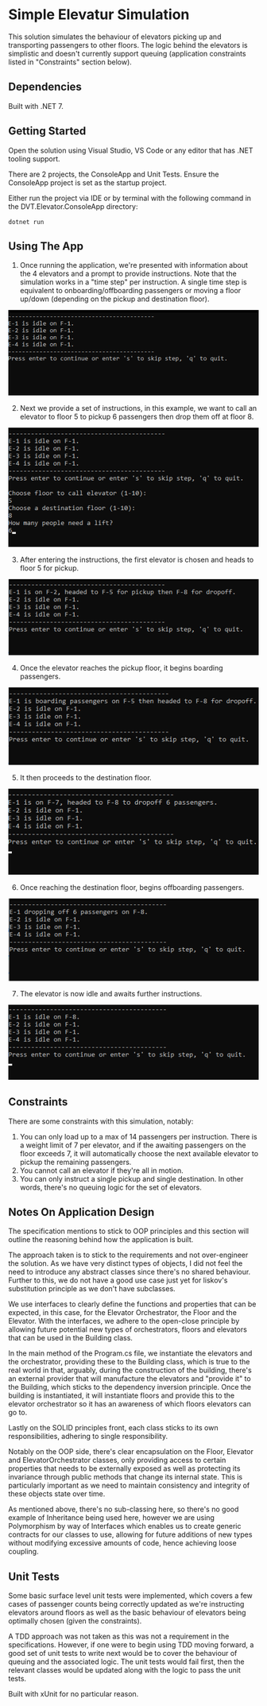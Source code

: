 # Simple Elevatur Simulation
This solution simulates the behaviour of elevators picking up and transporting passengers to other floors.
The logic behind the elevators is simplistic and doesn't currently support queuing (application constraints listed in "Constraints" section below).

## Dependencies
Built with .NET 7.

## Getting Started
Open the solution using Visual Studio, VS Code or any editor that has .NET tooling support.

There are 2 projects, the ConsoleApp and Unit Tests. Ensure the ConsoleApp project is set as the startup project.

Either run the project via IDE or by terminal with the following command in the DVT.Elevator.ConsoleApp directory:

```
dotnet run
```

## Using The App
1. Once running the application, we're presented with information about the 4 elevators and a prompt to provide instructions. Note that the simulation works in a "time step" per instruction. A single time step is equivalent to onboarding/offboarding passengers or moving a floor up/down (depending on the pickup and destination floor).

<div align="center">
    <img src="Screenshots/1.png">
</div>

2. Next we provide a set of instructions, in this example, we want to call an elevator to floor 5 to pickup 6 passengers then drop them off at floor 8.
<div align="center">
    <img src="Screenshots/2.png">
</div>

3. After entering the instructions, the first elevator is chosen and heads to floor 5 for pickup.
<div align="center">
    <img src="Screenshots/3.png">
</div>

4. Once the elevator reaches the pickup floor, it begins boarding passengers.
<div align="center">
    <img src="Screenshots/4.png">
</div>

5. It then proceeds to the destination floor.
<div align="center">
    <img src="Screenshots/5.png">
</div>

6. Once reaching the destination floor, begins offboarding passengers.
<div align="center">
    <img src="Screenshots/6.png">
</div>

7. The elevator is now idle and awaits further instructions.
<div align="center">
    <img src="Screenshots/7.png">
</div>

## Constraints
There are some constraints with this simulation, notably:

1. You can only load up to a max of 14 passengers per instruction. There is a weight limit of 7 per elevator, and if the awaiting passengers on the floor exceeds 7, it will automatically choose the next available elevator to pickup the remaining passengers.
2. You cannot call an elevator if they're all in motion.
3. You can only instruct a single pickup and single destination. In other words, there's no queuing logic for the set of elevators.

## Notes On Application Design
The specification mentions to stick to OOP principles and this section will outline the reasoning behind how the application is built.

The approach taken is to stick to the requirements and not over-engineer the solution. As we have very distinct types of objects, I did not feel the need to introduce any abstract classes since there's no shared behaviour. Further to this, we do not have a good use case just yet for liskov's substitution principle as we don't have subclasses.

We use interfaces to clearly define the functions and properties that can be expected, in this case, for the Elevator Orchestrator, the Floor and the Elevator. With the interfaces, we adhere to the open-close principle by allowing future potential new types of orchestrators, floors and elevators that can be used in the Building class.

In the main method of the Program.cs file, we instantiate the elevators and the orchestrator, providing these to the Building class, which is true to the real world in that, arguably, during the construction of the building, there's an external provider that will manufacture the elevators and "provide it" to the Building, which sticks to the dependency inversion principle. Once the building is instantiated, it will instantiate floors and provide this to the elevator orchestrator so it has an awareness of which floors elevators can go to.

Lastly on the SOLID principles front, each class sticks to its own responsibilities, adhering to single responsibility.

Notably on the OOP side, there's clear encapsulation on the Floor, Elevator and ElevatorOrchestrator classes, only providing access to certain properties that needs to be externally exposed as well as protecting its invariance through public methods that change its internal state. This is particularly important as we need to maintain consistency and integrity of these objects state over time. 

As mentioned above, there's no sub-classing here, so there's no good example of Inheritance being used here, however we are using Polymorphism by way of Interfaces which enables us to create generic contracts for our classes to use, allowing for future additions of new types without modifying excessive amounts of code, hence achieving loose coupling.

## Unit Tests
Some basic surface level unit tests were implemented, which covers a few cases of passenger counts being correctly updated as we're instructing elevators around floors as well as the basic behaviour of elevators being optimally chosen (given the constraints).

A TDD approach was not taken as this was not a requirement in the specifications. However,
if one were to begin using TDD moving forward, a good set of unit tests to write next would be to cover the behaviour of queuing and the associated logic. The unit tests would fail first, then the relevant classes would be updated along with the logic to pass the unit tests.

Built with xUnit for no particular reason.